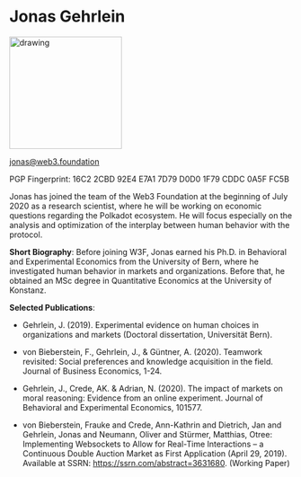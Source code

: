 # Jonas Gehrlein

<img src="https://i.imgur.com/jbZJR52.jpg" alt="drawing" style="width:200px;"/>

jonas@web3.foundation

PGP Fingerprint: 16C2 2CBD 92E4 E7A1 7D79 D0D0 1F79 CDDC 0A5F FC5B

Jonas has joined the team of the Web3 Foundation at the beginning of July 2020 as a research scientist, where he will be working on economic questions regarding the Polkadot ecosystem. He will focus especially on the analysis and optimization of the interplay between human behavior with the protocol.

**Short Biography**:  Before joining W3F, Jonas earned his Ph.D. in Behavioral and Experimental Economics from the University of Bern, where he investigated human behavior in markets and organizations. Before that, he obtained an MSc degree in Quantitative Economics at the University of Konstanz.

**Selected Publications**:

* Gehrlein, J. (2019). Experimental evidence on human choices in organizations and markets (Doctoral dissertation, Universität Bern).

* von Bieberstein, F., Gehrlein, J., & Güntner, A. (2020). Teamwork revisited: Social preferences and knowledge acquisition in the field. Journal of Business Economics, 1-24.

* Gehrlein, J., Crede, AK. & Adrian, N. (2020). The impact of markets on moral reasoning: Evidence from an online experiment. Journal of Behavioral and Experimental Economics, 101577.

* von Bieberstein, Frauke and Crede, Ann-Kathrin and Dietrich, Jan and Gehrlein, Jonas and Neumann, Oliver and Stürmer, Matthias, Otree: Implementing Websockets to Allow for Real-Time Interactions – a Continuous Double Auction Market as First Application (April 29, 2019). Available at SSRN: https://ssrn.com/abstract=3631680. (Working Paper)

